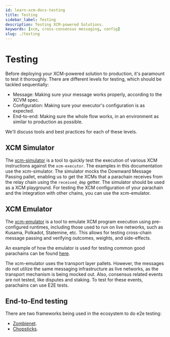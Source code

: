 ```yaml
---
id: learn-xcm-docs-testing
title: Testing
sidebar_label: Testing
description: Testing XCM-powered Solutions.
keywords: [xcm, cross-consensus messaging, config]
slug: ./testing
---
```


# Testing

Before deploying your XCM-powered solution to production, it's paramount to test it thoroughly.
There are different levels for testing, which should be tackled sequentially:

- Message: Making sure your message works properly, according to the XCVM spec.
- Configuration: Making sure your executor's configuration is as expected.
- End-to-end: Making sure the whole flow works, in an environment as similar to production as
  possible.

We'll discuss tools and best practices for each of these levels.

## XCM Simulator

The
[xcm-simulator](https://github.com/paritytech/polkadot-sdk/tree/master/polkadot/xcm/xcm-simulator)
is a tool to quickly test the execution of various XCM instructions against the `xcm-executor`. The
examples in this documentation use the xcm-simulator. The simulator mocks the Downward Message
Passing pallet, enabling us to get the XCMs that a parachain receives from the relay chain using the
`received_dmp` getter. The simulator should be used as a XCM playground. For testing the XCM
configuration of your parachain and the integration with other chains, you can use the xcm-emulator.

## XCM Emulator

The [xcm-emulator](https://github.com/paritytech/polkadot-sdk/tree/master/cumulus/xcm/xcm-emulator)
is a tool to emulate XCM program execution using pre-configured runtimes, including those used to
run on live networks, such as Kusama, Polkadot, Statemine, etc. This allows for testing cross-chain
message passing and verifying outcomes, weights, and side-effects.

An example of how the emulator is used for testing common good parachains can be found
[here](https://github.com/paritytech/polkadot-sdk/tree/master/cumulus/parachains/integration-tests/emulated).

The xcm-emulator uses the transport layer pallets. However, the messages do not utilize the same
messaging infrastructure as live networks, as the transport mechanism is being mocked out. Also,
consensus related events are not tested, like disputes and staking. To test for these events,
parachains can use E2E tests.

## End-to-End testing

There are two frameworks being used in the ecosystem to do e2e testing:

- [Zombienet](https://github.com/paritytech/zombienet).
- [Chopsticks](https://github.com/AcalaNetwork/chopsticks).
